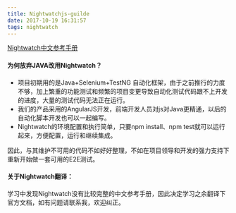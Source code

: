 ```yaml
---
title: Nightwatchjs-guilde
date: 2017-10-19 16:31:57
tags: nightwatch
---
```


[Nightwatch中文参考手册](https://shenxianpeng.gitbooks.io/nightwatch-js-cn/content/)

#### 为何放弃JAVA改用Nightwatch？

- 项目初期用的是Java+Selenium+TestNG 自动化框架，由于之前推行的力度不够，加上繁重的功能测试和频繁的项目变更导致自动化测试代码跟不上开发的进度，大量的测试代码无法正在运行。
- 我们的产品采用的AngularJS开发，前端开发人员对js对Java更精通，以后的自动化脚本开发也可以一起编写。
- Nightwatch的环境配置和执行简单，只要npm install、npm test就可以运行起来，方便配置，运行和继续集成。

因此，与其维护不可用的代码不如好好整理，不如在项目领导和开发的强力支持下重新开始做一套可用的E2E测试。

#### 关于Nightwatch翻译：

学习中发现Nightwatch没有比较完整的中文参考手册，因此决定学习之余翻译下官方文档，如有问题请联系我，欢迎纠正。